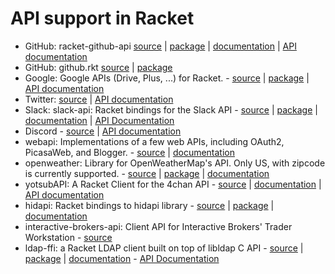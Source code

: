 # API support in Racket 

* GitHub: racket-github-api [source](https://github.com/eu90h/racket-github-api) | [package](https://pkgs.racket-lang.org/package/github-api) | [documentation](https://docs.racket-lang.org/github-api/index.html) | [API documentation](https://developer.github.com/v3/)
* GitHub: github.rkt [source](https://github.com/samth/github.rkt) | [package](https://pkgs.racket-lang.org/package/github)
* Google: Google APIs (Drive, Plus, ...) for Racket. - [source](https://github.com/tonyg/racket-google) | [package](https://pkgs.racket-lang.org/package/google) | [API documentation](https://developers.google.com/apis-explorer/#p/)
* Twitter: [source](https://gist.github.com/dvanhorn/815bdda5cfcdee18d480cb6a5d1119f3) | [API documentation](https://developer.twitter.com/en/docs/tweets/post-and-engage/overview)
* Slack: slack-api: Racket bindings for the Slack API - [source](https://github.com/octotep/racket-slack-api) | [package](https://pkgs.racket-lang.org/package/slack-api) | [documentation](https://github.com/octotep/racket-slack-api/blob/master/README.md) | [API Documentation](https://api.slack.com/)
* Discord - [source](https://github.com/nitros12/racket-cord) | [API documentation](https://discordapp.com/developers/docs/intro)
* webapi: Implementations of a few web APIs, including OAuth2, PicasaWeb, and Blogger. - [source](https://github.com/rmculpepper/webapi) | [documentation](https://docs.racket-lang.org/webapi/index.html)
* openweather: Library for OpenWeatherMap's API. Only US, with zipcode is currently supported. - [source](https://gitlab.com/RayRacine/openweather) | [package](https://pkgs.racket-lang.org/package/openweather) | [documentation](https://docs.racket-lang.org/openweather/index.html)
* yotsubAPI: A Racket Client for the 4chan API - [source](https://github.com/g-gundam/yotsubAPI) | [documentation](https://docs.racket-lang.org/yotsubAPI/index.html) | [API documentation](https://github.com/4chan/4chan-API)
* hidapi: Racket bindings to hidapi library - [source](https://github.com/jpathy/hidapi.git) | [package](https://pkgs.racket-lang.org/package/hidapi) | [documentation](https://docs.racket-lang.org/hidapi/index.html)
* interactive-brokers-api: Client API for Interactive Brokers' Trader Workstation - [source](https://github.com/evdubs/interactive-brokers-api/tree/master)
* ldap-ffi: a Racket LDAP client built on top of libldap C API - [source](https://github.com/DmHertz/ldap-ffi) | [package](https://pkgs.racket-lang.org/package/ldap-ffi) | [documentation](https://docs.racket-lang.org/ldap-ffi/index.html) - [API Documentation](http://www.openldap.org/)

